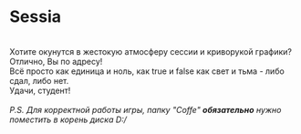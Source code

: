 # Sessia
<br>Хотите окунутся в жестокую атмосферу сессии и криворукой графики? Отлично, Вы по адресу! 
<br>Всё просто как единица и ноль, как true и false как свет и тьма - либо сдал, либо нет.
<br>Удачи, студент!</br>
<br><h7><i>P.S. Для корректной работы игры, папку "Coffe" <b>обязательно</b> нужно поместить в корень диска D:/</i></h7></br>
